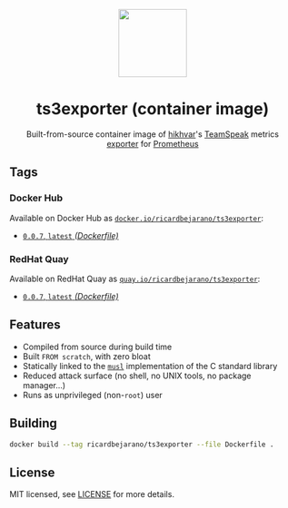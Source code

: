 <p align="center"><img src="https://emojipedia-us.s3.dualstack.us-west-1.amazonaws.com/thumbs/320/apple/198/fire-extinguisher_1f9ef.png" width="120px"></p>
<h1 align="center">ts3exporter (container image)</h1>
<p align="center">Built-from-source container image of <a href="https://github.com/hikhvar">hikhvar</a>'s <a href="https://www.teamspeak.com/en/">TeamSpeak</a> metrics <a href="https://github.com/hikhvar/ts3exporter">exporter</a> for <a href="https://prometheus.io/">Prometheus</a></p>


## Tags

### Docker Hub

Available on Docker Hub as [`docker.io/ricardbejarano/ts3exporter`](https://hub.docker.com/r/ricardbejarano/ts3exporter):

- [`0.0.7`, `latest` *(Dockerfile)*](Dockerfile)

### RedHat Quay

Available on RedHat Quay as [`quay.io/ricardbejarano/ts3exporter`](https://quay.io/repository/ricardbejarano/ts3exporter):

- [`0.0.7`, `latest` *(Dockerfile)*](Dockerfile)


## Features

* Compiled from source during build time
* Built `FROM scratch`, with zero bloat
* Statically linked to the [`musl`](https://musl.libc.org/) implementation of the C standard library
* Reduced attack surface (no shell, no UNIX tools, no package manager...)
* Runs as unprivileged (non-`root`) user


## Building

```bash
docker build --tag ricardbejarano/ts3exporter --file Dockerfile .
```


## License

MIT licensed, see [LICENSE](LICENSE) for more details.
